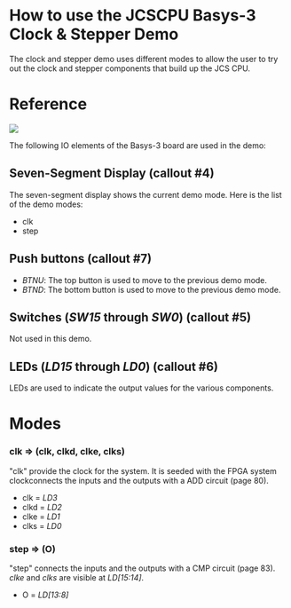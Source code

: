 # How to use the JCSCPU Basys-3 Clock & Stepper Demo

The clock and stepper demo uses different modes to allow the user to try out the clock and stepper components that build up the JCS CPU. 

# Reference

![](https://reference.digilentinc.com/_media/basys3_hardware_walkaround.png)

The following IO elements of the Basys-3 board are used in the demo:

## Seven-Segment Display (callout #4)
The seven-segment display shows the current demo mode. Here is the list of the demo modes:
* clk
* step

## Push buttons (callout #7)
* _BTNU_: The top button is used to move to the previous demo mode.
* _BTND_: The bottom button is used to move to the previous demo mode.

## Switches (_SW15_ through _SW0_) (callout #5)
Not used in this demo.

## LEDs (_LD15_ through _LD0_) (callout #6)
LEDs are used to indicate the output values for the various components.

# Modes

### clk => (clk, clkd, clke, clks)
"clk" provide the clock for the system. It is seeded with the FPGA system clockconnects the inputs and the outputs with a ADD circuit (page 80).
* clk = _LD3_
* clkd = _LD2_
* clke = _LD1_
* clks = _LD0_


### step => (O)
"step" connects the inputs and the outputs with a CMP circuit (page 83). _clke_ and _clks_ are visible at _LD[15:14]_.
* O = _LD[13:8]_
